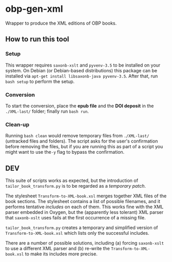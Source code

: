 # obp-gen-xml
Wrapper to produce the XML editions of OBP books.

## How to run this tool
### Setup
This wrapper requires `saxonb-xslt` and `pyvenv-3.5` to be installed on your system. On Debian (or Debian-based distributions) this package can be installed via `apt-get install libsaxonb-java pyvenv-3.5`. After that, run `bash setup` to perform the setup.

### Conversion
To start the conversion, place the **epub file** and the **DOI deposit** in the `./XML-last/` folder; finally run `bash run`.

### Clean-up
Running `bash clean` would remove temporary files from `./XML-last/` (untracked files and folders). The script asks for the user's confirmation before removing the files, but if you are running this as part of a script you might want to use the`-y` flag to bypass the confirmation. 

## DEV
This suite of scripts works as expected, but the introduction of `tailor_book_transform.py` is to be regarded as a _temporary patch_.

The stylesheet `Transform-to-XML-book.xsl` merges together XML files of the book sections. The stylesheet contains a list of possible filenames, and it performs tentative _includes_ on each of them. This works fine with the XML parser embedded in Oxygen, but the (apparently less tolerant) XML parser that `saxonb-xslt` uses fails at the first occurrence of a missing file.

`tailor_book_transform.py` creates a temporary and simplified version of `Transform-to-XML-book.xsl` which lists only the successful includes.

There are a number of possible solutions, including (a) forcing `saxonb-xslt` to use a different XML parser and (b) re-write the `Transform-to-XML-book.xsl` to make its includes more precise.
